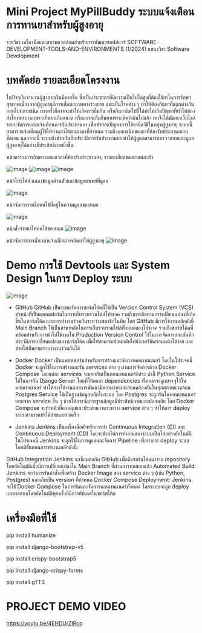 #  Mini Project MyPillBuddy ระบบแจ้งเตือนการทานยาสำหรับผู้สูงอายุ
รายวิชา เครื่องมือและสภาพแวดล้อมสําหรับการพัฒนาซอฟต์แวร์ SOFTWARE-DEVELOPMENT-TOOLS-AND-ENVIRONMENTS (1/2024) แขนงวิชา Software Development

# บทคัดย่อ รายละเอียดโครงงาน
  ในปัจจุบันจำนวนผู้สูงอายุเริ่มมีมากขึ้น ซึ่งเป็นประชากรที่มีความเป็นไปได้สูงที่ต้องใช้ยาในการรักษาสุขภาพเนื่องจากผู้สูงอายุมีการเสื่อมสภาพทางร่างกาย และเป็นโรคต่าง ๆ ทำให้ต้องกินยาที่แตกต่างกันออกไปหลายชนิด บางครั้งก็อาจจะทำให้เกิดการลืมกิน หรือกินยาผิดไปก็ได้ทำให้เกิดปัญหาที่ทำให้ต้องส่งโรงพยาบาลเพราะกินยาเกินขนาด หรืออาจจะลืมกินยาเพราะคิดว่ากินไปแล้ว
  เราจึงได้พัฒนาเว็บไซด์ระบบจัดการและแจ้งเตือนการรับประทานยา เพื่อช่วยลดปัญหาการใช้ยาผิดวิธีในกลุ่มผู้สูงอายุ ระบบนี้สามารถแจ้งเตือนผู้ใช้ให้ทานยาได้ตามเวลาที่กำหนด รวมถึงบอกชนิดของยาที่ต้องรับประทานอย่างชัดเจน นอกจากนี้ ระบบยังช่วยบันทึกประวัติการรับประทานยา ทำให้ผู้ดูแลสามารถตรวจสอบและดูแลผู้สูงอายุได้อย่างมีประสิทธิภาพยิ่งขึ้น

  
หน้าตารางการกินยา แสดงเวลาที่ต้องรับประทานยา, รายละเอียดของยาแต่ละตัว

![image](https://github.com/user-attachments/assets/2434cbc1-40a6-4b16-96b2-ba05bd0ac900)
![image](https://github.com/user-attachments/assets/ae09e59b-0f19-43aa-8064-954a7f35ffe0)
![image](https://github.com/user-attachments/assets/738deac8-5c70-447a-b8a0-ab8c1f3bb738)

หน้าโปรไฟล์ แสดงข้อมูลส่วนตัวและข้อมูลแพทย์ที่ดูแล

![image](https://github.com/user-attachments/assets/e55a82cc-8cf5-4480-b9f0-2b389362d699)

หน้าจัดการรายชื่อคนไข้ที่อยู่ในความดูแลของหมอ


![image](https://github.com/user-attachments/assets/4e870057-2798-4f49-984e-47ccb8ca028e)


หน้าสั่งจ่ายยาให้คนไข้ของหมอ
![image](https://github.com/user-attachments/assets/4011e504-c32b-4a74-ad50-25af7773f1b1)


หน้าจัดการการตั้งเวลาแจ้งเตือนการกินยาให้ผู้สูงอายุ
![image](https://github.com/user-attachments/assets/29c84eab-815f-4224-b2ff-8d88e48a24a9)


# Demo การใช้ Devtools และ System Design ในการ Deploy ระบบ
![image](https://github.com/user-attachments/assets/93ec13cc-08d3-4aa7-a017-4024613b51b7)


- GitHub
GitHub เป็นระบบจัดการซอร์สโค้ดที่ใช้เป็น Version Control System (VCS) ทำหน้าที่เป็นแพลตฟอร์มในการเก็บรวบรวมไฟล์โปรเจค รวมถึงการติดตามการเปลี่ยนแปลงที่เกิดขึ้นในซอร์สโค้ด และการทำงานร่วมกันระหว่างสมาชิกในทีม โดย GitHub มีการใช้งานหลักดังนี้
Main Branch ใช้เป็นสาขาหลักในการเก็บรวบรวมไฟล์ทั้งหมดของโปรเจค รวมถึงซอร์สโค้ดที่พร้อมสำหรับการนำไปใช้งานใน Production
Version Control ใช้ในการจัดการและบันทึกประวัติการเปลี่ยนแปลงของซอร์สโค้ด เพื่อให้สามารถย้อนกลับไปยังเวอร์ชันก่อนหน้าได้ง่าย และช่วยให้ทีมสามารถทำงานร่วมกันได้
 
- Docker
Docker เป็นแพลตฟอร์มสำหรับการสร้างและจัดการคอนเทนเนอร์ โดยในโปรเจคนี้ Docker จะถูกใช้ในการสร้างและรัน services ต่าง ๆ ผ่านการจัดการด้วย Docker Compose โดยแต่ละ services จะแยกกันเป็นคอนเทนเนอร์อิสระ ดังนี้
Python Service ใช้ในการรัน Django Server โดยที่โค้ดและ dependencies ทั้งหมดจะถูกบรรจุไว้ในคอนเทนเนอร์ ทำให้การใช้งานและการพัฒนามีความง่ายและสอดคล้องกันในทุกสภาพแวดล้อม
Postgres Service ใช้เป็นฐานข้อมูลหลักในระบบ โดย Postgres จะถูกรันในคอนเทนเนอร์แยกจาก service อื่น ๆ ช่วยให้การจัดการฐานข้อมูลมีประสิทธิภาพและปลอดภัย
โดย Docker Compose จะทำหน้าที่ควบคุมและประสานงานระหว่าง service ต่าง ๆ ทำให้การ deploy ระบบสามารถทำได้ง่ายและรวดเร็ว

- Jenkins
Jenkins เป็นเครื่องมือสำหรับการทำ Continuous Integration (CI) และ Continuous Deployment (CD) โดยจะช่วยให้การทำงานของระบบเป็นไปอย่างอัตโนมัติ ในโปรเจคนี้ Jenkins จะถูกใช้ในการดูแลและจัดการ Pipeline เพื่อทำการ deploy ระบบ โดยมีขั้นตอนการทำงานหลักดังนี้:

GitHub Integration Jenkins จะเชื่อมต่อกับ GitHub เพื่อดึงซอร์สโค้ดมาจาก repository โดยอัตโนมัติเมื่อมีการเปลี่ยนแปลงใน Main Branch ที่ผ่านการทดสอบแล้ว
Automated Build: Jenkins จะทำการรันคำสั่งเพื่อสร้าง Docker Image ของ service ต่าง ๆ (เช่น Python, Postgres) และเก็บเป็น version ที่กำหนด
Docker Compose Deployment: Jenkins จะใช้ Docker Compose ในการรันและจัดการคอนเทนเนอร์ทั้งหมด โดยระบบจะถูก deploy และทดสอบโดยอัตโนมัติทุกครั้งที่มีการอัปเดตในซอร์สโค้ด


# เครื่องมือที่ใช้ 
pip install humanize

pip install django-bootstrap-v5

pip install crispy-bootstrap5

pip install django-crispy-forms

pip install gTTS


# PROJECT DEMO VIDEO
https://youtu.be/4EHDUrZIRoo

